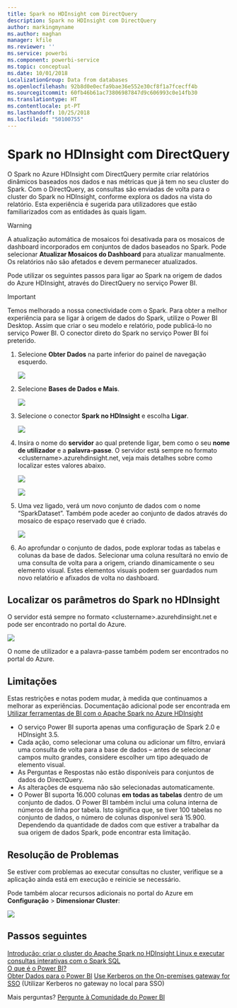 ```yaml
---
title: Spark no HDInsight com DirectQuery
description: Spark no HDInsight com DirectQuery
author: markingmyname
ms.author: maghan
manager: kfile
ms.reviewer: ''
ms.service: powerbi
ms.component: powerbi-service
ms.topic: conceptual
ms.date: 10/01/2018
LocalizationGroup: Data from databases
ms.openlocfilehash: 92b8d0e0ecfa9bae36e552e30cf8f1a7fcecff4b
ms.sourcegitcommit: 60fb46b61ac73806987847d9c606993c0e14fb30
ms.translationtype: HT
ms.contentlocale: pt-PT
ms.lasthandoff: 10/25/2018
ms.locfileid: "50100755"
---
```

# <a name="spark-on-hdinsight-with-directquery"></a>Spark no HDInsight com DirectQuery

O Spark no Azure HDInsight com DirectQuery permite criar relatórios dinâmicos baseados nos dados e nas métricas que já tem no seu cluster do Spark. Com o DirectQuery, as consultas são enviadas de volta para o cluster do Spark no HDInsight, conforme explora os dados na vista do relatório. Esta experiência é sugerida para utilizadores que estão familiarizados com as entidades às quais ligam.

> [!WARNING]
> A atualização automática de mosaicos foi desativada para os mosaicos de dashboard incorporados em conjuntos de dados baseados no Spark. Pode selecionar **Atualizar Mosaicos do Dashboard** para atualizar manualmente. Os relatórios não são afetados e devem permanecer atualizados. 

Pode utilizar os seguintes passos para ligar ao Spark na origem de dados do Azure HDInsight, através do DirectQuery no serviço Power BI.

> [!Important]
> Temos melhorado a nossa conectividade com o Spark.  Para obter a melhor experiência para se ligar à origem de dados do Spark, utilize o Power BI Desktop.  Assim que criar o seu modelo e relatório, pode publicá-lo no serviço Power BI.  O conector direto do Spark no serviço Power BI foi preterido.

1. Selecione **Obter Dados** na parte inferior do painel de navegação esquerdo.

     ![](media/spark-on-hdinsight-with-direct-connect/spark-getdata.png)
2. Selecione **Bases de Dados e Mais**.

     ![](media/spark-on-hdinsight-with-direct-connect/spark-getdata-databases.png)
3. Selecione o conector **Spark no HDInsight** e escolha **Ligar**.

     ![](media/spark-on-hdinsight-with-direct-connect/spark-getdata-databases-connect.png)
4. Insira o nome do **servidor** ao qual pretende ligar, bem como o seu **nome de utilizador** e a **palavra-passe**. O servidor está sempre no formato \<clustername\>.azurehdinsight.net, veja mais detalhes sobre como localizar estes valores abaixo.

     ![](media/spark-on-hdinsight-with-direct-connect/spark-server-name.png)

     ![](media/spark-on-hdinsight-with-direct-connect/spark-username.png)
5. Uma vez ligado, verá um novo conjunto de dados com o nome “SparkDataset”. Também pode aceder ao conjunto de dados através do mosaico de espaço reservado que é criado.

     ![](media/spark-on-hdinsight-with-direct-connect/spark-dataset.png)
6. Ao aprofundar o conjunto de dados, pode explorar todas as tabelas e colunas da base de dados. Selecionar uma coluna resultará no envio de uma consulta de volta para a origem, criando dinamicamente o seu elemento visual. Estes elementos visuais podem ser guardados num novo relatório e afixados de volta no dashboard.

## <a name="finding-your-spark-on-hdinsight-parameters"></a>Localizar os parâmetros do Spark no HDInsight

O servidor está sempre no formato \<clustername\>.azurehdinsight.net e pode ser encontrado no portal do Azure.

![](media/spark-on-hdinsight-with-direct-connect/spark-server-name-parameter.png)

O nome de utilizador e a palavra-passe também podem ser encontrados no portal do Azure.

## <a name="limitations"></a>Limitações

Estas restrições e notas podem mudar, à medida que continuamos a melhorar as experiências. Documentação adicional pode ser encontrada em [Utilizar ferramentas de BI com o Apache Spark no Azure HDInsight](/azure/hdinsight/spark/apache-spark-use-bi-tools/)

* O serviço Power BI suporta apenas uma configuração de Spark 2.0 e HDInsight 3.5.
* Cada ação, como selecionar uma coluna ou adicionar um filtro, enviará uma consulta de volta para a base de dados – antes de selecionar campos muito grandes, considere escolher um tipo adequado de elemento visual.
* As Perguntas e Respostas não estão disponíveis para conjuntos de dados do DirectQuery.
* As alterações de esquema não são selecionadas automaticamente.
* O Power BI suporta 16.000 colunas **em todas as tabelas** dentro de um conjunto de dados. O Power BI também inclui uma coluna interna de números de linha por tabela. Isto significa que, se tiver 100 tabelas no conjunto de dados, o número de colunas disponível será 15.900. Dependendo da quantidade de dados com que estiver a trabalhar da sua origem de dados Spark, pode encontrar esta limitação.

## <a name="troubleshooting"></a>Resolução de Problemas

Se estiver com problemas ao executar consultas no cluster, verifique se a aplicação ainda está em execução e reinicie se necessário.

Pode também alocar recursos adicionais no portal do Azure em **Configuração** > **Dimensionar Cluster**:

![](media/spark-on-hdinsight-with-direct-connect/spark-scale.png)

## <a name="next-steps"></a>Passos seguintes

[Introdução: criar o cluster do Apache Spark no HDInsight Linux e executar consultas interativas com o Spark SQL](/azure/hdinsight/spark/apache-spark-jupyter-spark-sql/)  
[O que é o Power BI?](power-bi-overview.md)  
[Obter Dados para o Power BI](service-get-data.md)
[Use Kerberos on the On-premises gateway for SSO](service-gateway-sso-kerberos.md) (Utilizar Kerberos no gateway no local para SSO)

Mais perguntas? [Pergunte à Comunidade do Power BI](http://community.powerbi.com/)
